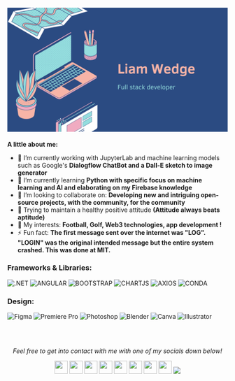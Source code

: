 <img src="Liam Wedge.png"></img>
</br>
</br>
 **A little about me:**</br>
- 🔭 I’m currently working with JupyterLab and machine learning models such as Google's **Dialogflow ChatBot and a Dall-E sketch to image generator**
- 🌱 I’m currently learning **Python with specific focus on machine learning and AI and elaborating on my Firebase knowledge**
- 👯 I’m looking to collaborate on: **Developing new and intriguing open-source projects, with the community, for the community**
- 🤔 Trying to maintain a healthy positive attitude  **(Attitude always beats aptitude)**
- 💬 My interests: **Football, Golf, Web3 technologies, app development !**
- ⚡ Fun fact: **The first message sent over the internet was "LOG". "LOGIN" was the original intended message but the entire system crashed. This was done at MIT.**

### Frameworks & Libraries: </br>
![.NET](https://img.shields.io/badge/.NET-512BD4?style=for-the-badge&logo=dotnet&logoColor=white)
![ANGULAR](https://img.shields.io/badge/Angular-DD0031?style=for-the-badge&logo=angular&logoColor=white)
![BOOTSTRAP](https://img.shields.io/badge/Bootstrap-563D7C?style=for-the-badge&logo=bootstrap&logoColor=white)
![CHARTJS](https://img.shields.io/badge/Chart%20js-FF6384?style=for-the-badge&logo=chartdotjs&logoColor=white)
![AXIOS](https://img.shields.io/badge/axios-671ddf?&style=for-the-badge&logo=axios&logoColor=white)
![CONDA](https://img.shields.io/badge/conda-342B029.svg?&style=for-the-badge&logo=anaconda&logoColor=white)

### Design: </br>
![Figma](https://img.shields.io/badge/Figma-F24E1E?style=for-the-badge&logo=figma&logoColor=white)
![Premiere Pro](	https://img.shields.io/badge/Adobe%20Premiere%20Pro-9999FF?style=for-the-badge&logo=Adobe%20Premiere%20Pro&logoColor=white)
![Photoshop](https://img.shields.io/badge/Adobe%20Photoshop-31A8FF?style=for-the-badge&logo=Adobe%20Photoshop&logoColor=black)
![Blender](https://img.shields.io/badge/blender-%23F5792A.svg?style=for-the-badge&logo=blender&logoColor=white)
![Canva](https://img.shields.io/badge/Canva-%2300C4CC.svg?&style=for-the-badge&logo=Canva&logoColor=white)
![Illustrator](https://img.shields.io/badge/Adobe%20Illustrator-FF9A00?style=for-the-badge&logo=adobe%20illustrator&logoColor=white)

</br></br>
<p align="center">
  <i>Feel free to get into contact with me with one of my socials down below!</i>
  <p align="center">
    <a href="https://twitter.com/naimish860" alt="Twitter"><img src="https://github.com/nitish-awasthi/nitish-awasthi/blob/master/twitter.png" height="30" width="30"></a>     
    <a href="https://www.linkedin.com/in/anitish/" alt="Linkedin"><img src="https://github.com/nitish-awasthi/nitish-awasthi/blob/master/174857.png" height="30" width="30"></a>
  <a href="https://www.facebook.com/naimish.awasthi.98" alt="Facebook"><img src="https://github.com/nitish-awasthi/nitish-awasthi/blob/master/1024px-Facebook_Logo_(2019).png" height="30" width="30"></a>
  <a href="https://www.instagram.com/meenitish" alt="Facebook"><img src="https://github.com/nitish-awasthi/nitish-awasthi/blob/master/instagram-logo-png-transparent-background-hd-3.png" height="30" width="30"></a>
  <a href="https://www.dev.to/nitishawasthi" alt="dev.to"><img src="https://github.com/nitish-awasthi/nitish-awasthi/blob/master/download.png" height="30" width="30"></a>
  <a href="https://fosstodon.org/@nitishawasthi" alt="mastodon"><img src="https://github.com/nitish-awasthi/nitish-awasthi/blob/master/1200px-Mastodon_Logotype_(Simple).svg.png" height="30" width="30"></a>
  <a href="https://codechef.com/anitish_225" alt="Codechef"><img src="https://github.com/nitish-awasthi/nitish-awasthi/blob/master/c5d9fc1e18bcf039f464c2ab6cfb3eb6.jpg" height="30" width="30"></a>
    <a href="mailto:anitish.225@gmail.com" alt="Contact me"><img src="https://github.com/nitish-awasthi/nitish-awasthi/blob/master/gmail-512.webp" height="30" width="30"></a>
    <a href="https://nitishawasthi.com" alt="My site"><img src="https://raw.githubusercontent.com/jayehernandez/jayehernandez/3f5402efef9a0ae89211a6e04609558e862ca616/readme/external-link-line.svg"></a>
  </p>
